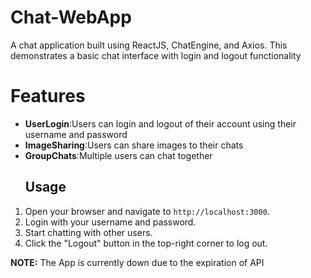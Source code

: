 # Chat-WebApp
A chat application built using ReactJS, ChatEngine, and Axios. This demonstrates a basic chat interface with login and logout functionality
# Features
- **UserLogin**:Users can login and logout of their account using their username and password
- **ImageSharing**:Users can share images to their chats
- **GroupChats**:Multiple users can chat together
  ## Usage

1. Open your browser and navigate to `http://localhost:3000`.
2. Login with your username and password.
3. Start chatting with other users.
4. Click the "Logout" button in the top-right corner to log out.

  
**NOTE:** The App is currently down due to the expiration of API

